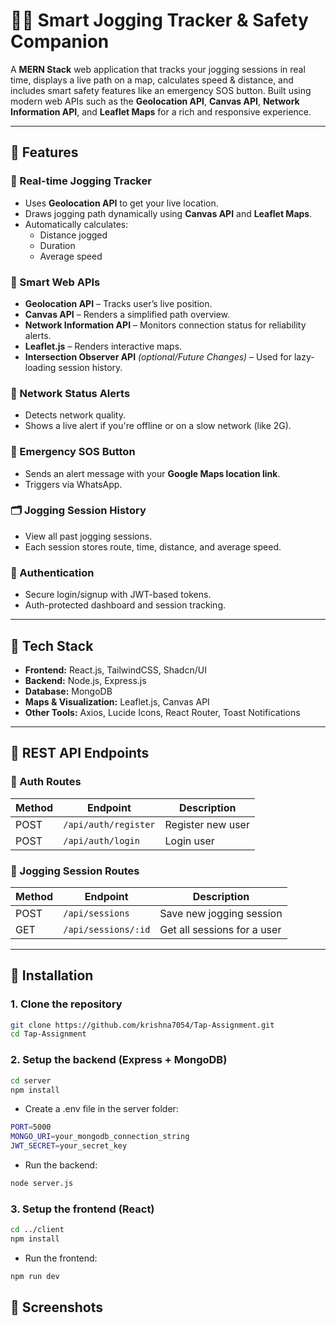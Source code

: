 # 🏃‍♂️ Smart Jogging Tracker & Safety Companion

A **MERN Stack** web application that tracks your jogging sessions in real time, displays a live path on a map, calculates speed & distance, and includes smart safety features like an emergency SOS button. Built using modern web APIs such as the **Geolocation API**, **Canvas API**, **Network Information API**, and **Leaflet Maps** for a rich and responsive experience.

---

## 🚀 Features

### 📍 Real-time Jogging Tracker
- Uses **Geolocation API** to get your live location.
- Draws jogging path dynamically using **Canvas API** and **Leaflet Maps**.
- Automatically calculates:
  - Distance jogged
  - Duration
  - Average speed

### 🧠 Smart Web APIs
- **Geolocation API** – Tracks user’s live position.
- **Canvas API** – Renders a simplified path overview.
- **Network Information API** – Monitors connection status for reliability alerts.
- **Leaflet.js** – Renders interactive maps.
- **Intersection Observer API** *(optional/Future Changes)* – Used for lazy-loading session history.

### 📶 Network Status Alerts
- Detects network quality.
- Shows a live alert if you're offline or on a slow network (like 2G).

### 🚨 Emergency SOS Button
- Sends an alert message with your **Google Maps location link**.
- Triggers via WhatsApp.

### 🗂 Jogging Session History
- View all past jogging sessions.
- Each session stores route, time, distance, and average speed.

### 🔐 Authentication
- Secure login/signup with JWT-based tokens.
- Auth-protected dashboard and session tracking.

---

## 🧰 Tech Stack

- **Frontend:** React.js, TailwindCSS, Shadcn/UI
- **Backend:** Node.js, Express.js
- **Database:** MongoDB
- **Maps & Visualization:** Leaflet.js, Canvas API
- **Other Tools:** Axios, Lucide Icons, React Router, Toast Notifications

---

## 🔌 REST API Endpoints

### 🔐 Auth Routes
| Method | Endpoint | Description |
|--------|----------|-------------|
| POST   | `/api/auth/register` | Register new user |
| POST   | `/api/auth/login`    | Login user |

### 🏃 Jogging Session Routes
| Method | Endpoint           | Description |
|--------|--------------------|-------------|
| POST   | `/api/sessions`     | Save new jogging session |
| GET    | `/api/sessions/:id` | Get all sessions for a user |

---

## 🧪 Installation

### 1. Clone the repository
```bash
git clone https://github.com/krishna7054/Tap-Assignment.git
cd Tap-Assignment
```

### 2. Setup the backend (Express + MongoDB)
```bash
cd server
npm install
```
- Create a .env file in the server folder:
```bash
PORT=5000
MONGO_URI=your_mongodb_connection_string
JWT_SECRET=your_secret_key
```
- Run the backend:
```bash
node server.js
```
### 3. Setup the frontend (React)
```bash
cd ../client
npm install
```
- Run the frontend:
```bash
npm run dev
```
## 📸 Screenshots